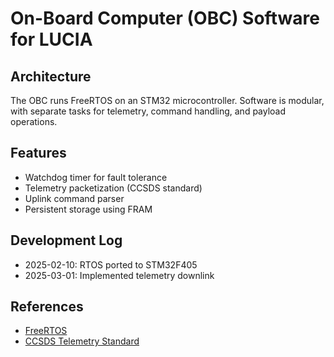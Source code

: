 # On-Board Computer (OBC) Software for LUCIA

## Architecture
The OBC runs FreeRTOS on an STM32 microcontroller. Software is modular, with separate tasks for telemetry, command handling, and payload operations.

## Features
- Watchdog timer for fault tolerance
- Telemetry packetization (CCSDS standard)
- Uplink command parser
- Persistent storage using FRAM

## Development Log
- 2025-02-10: RTOS ported to STM32F405
- 2025-03-01: Implemented telemetry downlink

## References
- [FreeRTOS](https://www.freertos.org/)
- [CCSDS Telemetry Standard](https://public.ccsds.org/Pubs/133x0b1c2.pdf)
